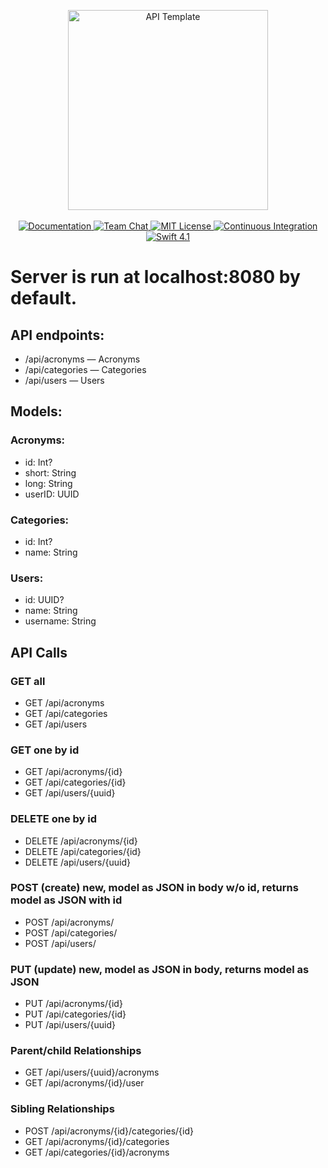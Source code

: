 <p align="center">
    <img src="https://user-images.githubusercontent.com/1342803/36623515-7293b4ec-18d3-11e8-85ab-4e2f8fb38fbd.png" width="320" alt="API Template">
    <br>
    <br>
    <a href="http://docs.vapor.codes/3.0/">
        <img src="http://img.shields.io/badge/read_the-docs-2196f3.svg" alt="Documentation">
    </a>
    <a href="https://discord.gg/vapor">
        <img src="https://img.shields.io/discord/431917998102675485.svg" alt="Team Chat">
    </a>
    <a href="LICENSE">
        <img src="http://img.shields.io/badge/license-MIT-brightgreen.svg" alt="MIT License">
    </a>
    <a href="https://circleci.com/gh/vapor/api-template">
        <img src="https://circleci.com/gh/vapor/api-template.svg?style=shield" alt="Continuous Integration">
    </a>
    <a href="https://swift.org">
        <img src="http://img.shields.io/badge/swift-4.1-brightgreen.svg" alt="Swift 4.1">
    </a>
</p>

<h1>
Server is run at localhost:8080 by default.
</h1>

<h2>
API endpoints:
</h2>

<ul><li>
/api/acronyms — Acronyms
</li><li>
/api/categories — Categories
</li><li>
/api/users — Users
</li></ul>

<h2>
Models:
</h2>

<h3>
Acronyms:
</h3>

<ul><li>
id: Int?
</li><li>
short: String
</li><li>
long: String
</li><li>
userID: UUID
</li></ul>

<h3>
Categories:
</h3>

<ul><li>
id: Int?
</li><li>
name: String
</li></ul>

<h3>
Users:
</h3>

<ul><li>
id: UUID?
</li><li>
name: String
</li><li>
username: String
</li></ul>

<h2>
API Calls
</h2>

<h3>
GET all
</h3>

<ul><li>
GET /api/acronyms
</li><li>
GET /api/categories
</li><li>
GET /api/users
</li></ul>

<h3>
GET one by id
</h3>

<ul><li>
GET /api/acronyms/{id}
</li><li>
GET /api/categories/{id}
</li><li>
GET /api/users/{uuid}
</li></ul>

<h3>
DELETE one by id
</h3>

<ul><li>
DELETE /api/acronyms/{id}
</li><li>
DELETE /api/categories/{id}
</li><li>
DELETE /api/users/{uuid}
</li></ul>

<h3>
POST (create) new, model as JSON in body w/o id, returns model as JSON with id
</h3>

<ul><li>
POST /api/acronyms/
</li><li>
POST /api/categories/
</li><li>
POST /api/users/
</li></ul>

<h3>
PUT (update) new, model as JSON in body, returns model as JSON
</h3>

<ul><li>
PUT /api/acronyms/{id}
</li><li>
PUT /api/categories/{id}
</li><li>
PUT /api/users/{uuid}
</li></ul>

<h3>
Parent/child Relationships
</h3>

<ul><li>
GET /api/users/{uuid}/acronyms
</li><li>
GET /api/acronyms/{id}/user
</li></ul>

<h3>
Sibling Relationships
</h3>

<ul><li>
POST /api/acronyms/{id}/categories/{id}
</li><li>
GET /api/acronyms/{id}/categories
</li><li>
GET /api/categories/{id}/acronyms
</li></ul>
